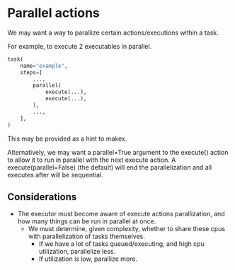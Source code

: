 # Parallel actions

We may want a way to parallize certain actions/executions within a task.

For example, to execute 2 executables in parallel.

```python
task(
    name="example",
    steps=[
        ...,
        parallel(
            execute(...),
            execute(...),
        ),
        ...,
    ],
)
```


This may be provided as a hint to makex.

Alternatively, we may want a parallel=True argument to the execute() action to allow it to run in parallel with the next execute action. A execute(parallel=False) (the default) will end the parallelization and all executes after will be sequential.


## Considerations

- The executor must become aware of execute actions parallization, and how many things can be run in parallel at once.
  - We must determine, given complexity, whether to share these cpus with parallelization of tasks themselves.
    - If we have a lot of tasks queued/executing, and high cpu utilization, parallelize less.
    - If utilization is low, parallize more.
